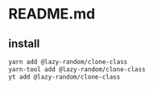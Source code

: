 # README.md

    

## install

```bash
yarn add @lazy-random/clone-class
yarn-tool add @lazy-random/clone-class
yt add @lazy-random/clone-class
```

